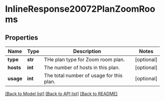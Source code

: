 # InlineResponse20072PlanZoomRooms

## Properties
Name | Type | Description | Notes
------------ | ------------- | ------------- | -------------
**type** | **str** | THe plan type for Zoom room plan. | [optional] 
**hosts** | **int** | The number of hosts in this plan. | [optional] 
**usage** | **int** | The total number of usage for this plan. | [optional] 

[[Back to Model list]](../README.md#documentation-for-models) [[Back to API list]](../README.md#documentation-for-api-endpoints) [[Back to README]](../README.md)

